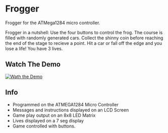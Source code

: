 # Frogger
Frogger for the ATMega1284 micro controller.

Frogger in a nutshell:
Use the four buttons to control the frog.
The course is filled with randomly generated cars.
Collect the shinny coin before reaching the end of the stage to recieve a point.
Hit a car or fall off the edge and you lose a life!
You have 3 lives.

## Watch The Demo  
[![Wath the Demo](https://i.ytimg.com/vi/RDPUJa01T_c/mqdefault.jpg)](https://youtu.be/RDPUJa01T_c)

## Info
*  Programmed on the ATMEGA1284 Micro Controller
*  Messages and instructions displayed on an LCD Screen
*  Game play output on an 8x8 LED Matrix
*  Lives displayed on a 7 seg display
*  Game controlled with buttons.
